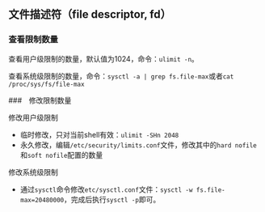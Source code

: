 
## 文件描述符（file descriptor, fd）

### 查看限制数量

查看用户级限制的数量，默认值为1024，命令：`ulimit -n`。

查看系统级限制的数量，命令：`sysctl -a | grep fs.file-max`或者`cat /proc/sys/fs/file-max`

###　修改限制数量

修改用户级限制

- 临时修改，只对当前shell有效：`ulimit -SHn 2048`
- 永久修改，编辑`/etc/security/limits.conf`文件，修改其中的`hard nofile`和`soft nofile`配置的数量

修改系统级限制

- 通过`sysctl`命令修改`etc/sysctl.conf`文件：`sysctl -w fs.file-max=20480000`，完成后执行`sysctl -p`即可。
